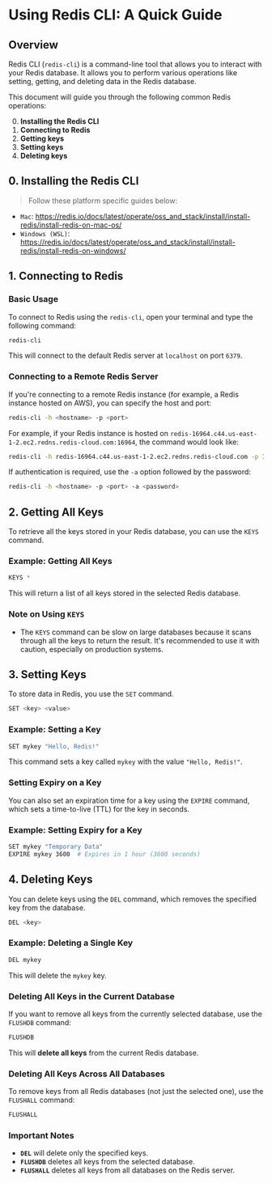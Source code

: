 # Using Redis CLI: A Quick Guide

## Overview

Redis CLI (`redis-cli`) is a command-line tool that allows you to interact with your Redis database. It allows you to perform various operations like setting, getting, and deleting data in the Redis database.

This document will guide you through the following common Redis operations:

0. **Installing the Redis CLI**
1. **Connecting to Redis**
2. **Getting keys**
3. **Setting keys**
4. **Deleting keys**

## 0. Installing the Redis CLI

> Follow these platform specific guides below:

- `Mac`: <https://redis.io/docs/latest/operate/oss_and_stack/install/install-redis/install-redis-on-mac-os/>
- `Windows (WSL)`: <https://redis.io/docs/latest/operate/oss_and_stack/install/install-redis/install-redis-on-windows/>

## 1. Connecting to Redis

### Basic Usage

To connect to Redis using the `redis-cli`, open your terminal and type the following command:

```bash
redis-cli
```

This will connect to the default Redis server at `localhost` on port `6379`.

### Connecting to a Remote Redis Server

If you're connecting to a remote Redis instance (for example, a Redis instance hosted on AWS), you can specify the host and port:

```bash
redis-cli -h <hostname> -p <port>
```

For example, if your Redis instance is hosted on `redis-16964.c44.us-east-1-2.ec2.redns.redis-cloud.com:16964`, the command would look like:

```bash
redis-cli -h redis-16964.c44.us-east-1-2.ec2.redns.redis-cloud.com -p 16964
```

If authentication is required, use the `-a` option followed by the password:

```bash
redis-cli -h <hostname> -p <port> -a <password>
```

## 2. Getting All Keys

To retrieve all the keys stored in your Redis database, you can use the `KEYS` command.

### Example: Getting All Keys

```bash
KEYS *
```

This will return a list of all keys stored in the selected Redis database.

### Note on Using `KEYS`

- The `KEYS` command can be slow on large databases because it scans through all the keys to return the result. It's recommended to use it with caution, especially on production systems.

## 3. Setting Keys

To store data in Redis, you use the `SET` command.

```bash
SET <key> <value>
```

### Example: Setting a Key

```bash
SET mykey "Hello, Redis!"
```

This command sets a key called `mykey` with the value `"Hello, Redis!"`.

### Setting Expiry on a Key

You can also set an expiration time for a key using the `EXPIRE` command, which sets a time-to-live (TTL) for the key in seconds.

### Example: Setting Expiry for a Key

```bash
SET mykey "Temporary Data"
EXPIRE mykey 3600  # Expires in 1 hour (3600 seconds)
```

## 4. Deleting Keys

You can delete keys using the `DEL` command, which removes the specified key from the database.

```bash
DEL <key>
```

### Example: Deleting a Single Key

```bash
DEL mykey
```

This will delete the `mykey` key.

### Deleting All Keys in the Current Database

If you want to remove all keys from the currently selected database, use the `FLUSHDB` command:

```bash
FLUSHDB
```

This will **delete all keys** from the current Redis database.

### Deleting All Keys Across All Databases

To remove keys from all Redis databases (not just the selected one), use the `FLUSHALL` command:

```bash
FLUSHALL
```

### Important Notes

- **`DEL`** will delete only the specified keys.
- **`FLUSHDB`** deletes all keys from the selected database.
- **`FLUSHALL`** deletes all keys from all databases on the Redis server.
